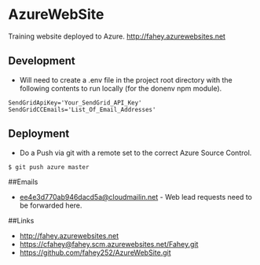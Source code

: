 # AzureWebSite

Training website deployed to Azure.  <http://fahey.azurewebsites.net>

## Development
  * Will need to create a .env file in the project root directory with the following contents to run locally (for the donenv npm module).
  ```
  SendGridApiKey='Your_SendGrid_API_Key'
  SendGridCCEmails='List_Of_Email_Addresses'
  ```

## Deployment
  * Do a Push via git with a remote set to the correct Azure Source Control.
  ```bash
  $ git push azure master
  ```

##Emails
  * ee4e3d770ab946dacd5a@cloudmailin.net - Web lead requests need to be forwarded here.

##Links
  * <http://fahey.azurewebsites.net>
  * <https://cfahey@fahey.scm.azurewebsites.net/Fahey.git>
  * <https://github.com/fahey252/AzureWebSite.git>